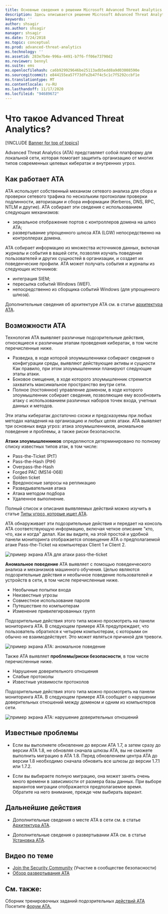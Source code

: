 ```yaml
---
title: Основные сведения о решении Microsoft Advanced Threat Analytics (ATA)
description: Здесь описывается решение Microsoft Advanced Threat Analytics (ATA) и подозрительные действия, которые оно может обнаружить
keywords: ''
author: shsagir
ms.author: shsagir
manager: shsagir
ms.date: 7/24/2018
ms.topic: conceptual
ms.prod: advanced-threat-analytics
ms.technology: ''
ms.assetid: 283e7b4e-996a-4491-b7f6-ff06e73790d2
ms.reviewer: bennyl
ms.suite: ems
ms.openlocfilehash: ca6b929929646be25113adb5edd8a9d03008590e
ms.sourcegitcommit: e844155ea57f73dfe2b47f4c5c1c7f5292ccbf1e
ms.translationtype: MT
ms.contentlocale: ru-RU
ms.lasthandoff: 11/17/2020
ms.locfileid: "94689672"
---
```

# <a name="what-is-advanced-threat-analytics"></a>Что такое Advanced Threat Analytics?

[!INCLUDE [Banner for top of topics](includes/banner.md)]

Advanced Threat Analytics (ATA) представляет собой платформу для локальной сети, которая помогает защитить организацию от многих типов современных целевых кибератак и внутренних угроз.

## <a name="how-ata-works"></a>Как работает ATA

ATA использует собственный механизм сетевого анализа для сбора и проверки сетевого трафика по нескольким протоколам проверки подлинности, авторизации и сбора информации (Kerberos, DNS, RPC, NTLM и другие). ATA собирает эти сведения с использованием следующих механизмов:

- зеркальное отображение портов с контроллеров домена на шлюз ATA;
- развертывание упрощенного шлюза ATA (LGW) непосредственно на контроллерах домена.

ATA собирает информацию из множества источников данных, включая журналы и события в вашей сети, позволяя изучать поведение пользователей и других сущностей в организации, и создает их поведенческие профили.
ATA может получать события и журналы из следующих источников:

- интеграция SIEM;
- пересылка событий Windows (WEF).
- непосредственно из сборщика событий Windows (для упрощенного шлюза).


Дополнительные сведения об архитектуре ATA см. в статье [архитектура ATA](ata-architecture.md).

## <a name="what-does-ata-do"></a>Возможности ATA

Технология ATA выявляет различные подозрительные действия, относящиеся к различным этапам проведения кибератак, в том числе перечисленные ниже.

- Разведка, в ходе которой злоумышленники собирают сведения о конфигурации среды, выявляют действующие активы и сущности Как правило, при этом злоумышленники планируют следующие этапы атаки.
- Боковое смещение, в ходе которого злоумышленник стремится захватить максимальное пространство внутри сети.
- Полное (постоянное) управление доменом, в ходе которого злоумышленник собирает сведения, позволяющие ему возобновить атаку с использованием различных наборов точек входа, учетных данных и методов. 

Эти этапы кибератак достаточно схожи и предсказуемы при любых методах нападения на организацию и любых целях атаки.
ATA выявляет три основных вида угроз: атака злоумышленников, аномальное поведение и проблемы, а также риски безопасности.

**Атаки злоумышленников** определяются детерминировано по полному списку известных типов атак, в том числе:

- Pass-the-Ticket (PtT)
- Pass-the-Hash (PtH)
- Overpass-the-Hash
- Forged PAC (MS14-068)
- Golden ticket
- Вредоносные запросы на репликацию
- Разведывательная атака
- Атака методом подбора
- Удаленное выполнение.

Полный список и описания выявляемых действий можно изучить в статье [Типы угроз, которые ищет ATA](ata-threats.md). 

ATA обнаруживает эти подозрительные действия и передает на консоль ATA соответствующую информацию, включая четкое описание "кто, что, как и когда" делал. Как вы видите, на этой простой и удобной панели мониторинга отображается оповещение ATA о предполагаемой атаке Pass-the-Ticket на компьютерах Client 1 и Client 2.

 ![пример экрана ATA для атаки pass-the-ticket](media/pass_the_ticket_sa.png)

**Аномальное поведение** ATA выявляет с помощью поведенческого анализа и механизмов машинного обучения. Целью являются подозрительные действия и необычное поведение пользователей и устройств в сети, в том числе перечисленные ниже.

- Необычные попытки входа
- Неизвестные угрозы
- Совместное использование пароля
- Путешествие по компьютерам
- Изменение привилегированных групп


Подозрительные действия этого типа можно просмотреть на панели мониторинга ATA. В следующем примере ATA предупреждает, что пользователь обратился к четырем компьютерам, с которыми он обычно не взаимодействует. Это может являться причиной для тревоги.

 ![пример экрана ATA: аномальное поведение](media/abnormal-behavior-sa.png) 

Также ATA выявляет **проблемы/риски безопасности**, в том числе перечисленные ниже.

- Нарушение доверительного отношения
- Слабые протоколы
- Известные уязвимости протоколов

Подозрительные действия этого типа можно просмотреть на панели мониторинга ATA. В следующем примере ATA сообщает о нарушении доверительных отношений между доменом и одним из компьютеров сети.

  ![пример экрана ATA: нарушение доверительных отношений](media/broken-trust-sa.png)


## <a name="known-issues"></a>Известные проблемы

- Если вы выполняете обновление до версии ATA 1.7, а затем сразу до версии ATA 1.8, не обновляя сначала шлюзы ATA, вы не сможете выполнить миграцию в ATA 1.8. Перед обновлением центра ATA до версии 1.8 необходимо сначала обновить все шлюзы до версии 1.7.1 или 1.7.2.

- Если вы выбираете полную миграцию, она может занять очень много времени в зависимости от размера базы данных. При выборе вариантов миграции отображается предполагаемое время. Обратите на него внимание, прежде чем выбирать вариант. 


## <a name="whats-next"></a>Дальнейшие действия

- Дополнительные сведения о месте ATA в сети см. в статье [Архитектура ATA](ata-architecture.md).

- Дополнительные сведения о развертывании ATA см. в статье [Установка ATA](install-ata-step1.md).

## <a name="related-videos"></a>Видео по теме
- [Join the Security Community](https://channel9.msdn.com/Shows/Microsoft-Security/Join-the-Security-Community) (Участие в сообществе безопасности)
- [Обзор развертывания ATA](https://channel9.msdn.com/Shows/Microsoft-Security/Overview-of-ATA-Deployment-in-10-Minutes)


## <a name="see-also"></a>См. также:
Сборник тренировочных заданий подозрительных [действий ATA](https://aka.ms/ataplaybook) 
 Посетите [форум ATA.](https://social.technet.microsoft.com/Forums/security/home?forum=mata)
